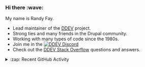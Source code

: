 
<h3>Hi there :wave:</h3>

My name is Randy Fay.

- Lead maintainer of the [DDEV](https://github.com/ddev/ddev) project.
- Strong ties and many friends in the Drupal community.
- Working with many types of code since the 1980s.
- Join me in the [![DDEV Discord](https://img.shields.io/discord/664580571770388500?logo=discord&logoColor=%23fff&label=DDEV%20Discord&link=https%3A%2F%2Fddev.com%2Fs%2Fdiscord)](https://ddev.com/s/discord)
- Check out the [DDEV Stack Overflow](https://stackoverflow.com/tags/ddev) questions and answers.

<details>
  <summary>:zap: Recent GitHub Activity</summary>

<!--RECENT_ACTIVITY:start-->
1. 👍 Approved [#7247](https://github.com/ddev/ddev/pull/7247#pullrequestreview-2813235426) in [ddev/ddev](https://github.com/ddev/ddev)<br>
2. 💬 Commented on [#7247](https://github.com/ddev/ddev/pull/7247#discussion_r2072397045) in [ddev/ddev](https://github.com/ddev/ddev)<br>
3. 💬 Commented on [#7247](https://github.com/ddev/ddev/pull/7247#discussion_r2072397161) in [ddev/ddev](https://github.com/ddev/ddev)<br>
4. 👍 Approved [#7247](https://github.com/ddev/ddev/pull/7247#pullrequestreview-2813235426) in [ddev/ddev](https://github.com/ddev/ddev)<br>
5. 💬 Commented on [#7253](https://github.com/ddev/ddev/pull/7253#issuecomment-2848624630) in [ddev/ddev](https://github.com/ddev/ddev)<br>
6. 💬 Commented on [#7258](https://github.com/ddev/ddev/pull/7258#issuecomment-2848623854) in [ddev/ddev](https://github.com/ddev/ddev)<br>
7. 💬 Commented on [#363](https://github.com/ddev/ddev.com/pull/363#issuecomment-2848391427) in [ddev/ddev.com](https://github.com/ddev/ddev.com)<br>
8. 💬 Commented on [#339](https://github.com/ddev/ddev.com/issues/339#issuecomment-2848391010) in [ddev/ddev.com](https://github.com/ddev/ddev.com)<br>
9. 💬 Commented on [#414](https://github.com/ddev/ddev-intellij-plugin/issues/414#issuecomment-2848291760) in [ddev/ddev-intellij-plugin](https://github.com/ddev/ddev-intellij-plugin)<br>
10. 💬 Commented on [#7252](https://github.com/ddev/ddev/pull/7252#issuecomment-2847131437) in [ddev/ddev](https://github.com/ddev/ddev)<br>
11. 💬 Commented on [#7247](https://github.com/ddev/ddev/pull/7247#discussion_r2071564696) in [ddev/ddev](https://github.com/ddev/ddev)<br>
12. 🔴 Requested changes in [#7247](https://github.com/ddev/ddev/pull/7247#pullrequestreview-2811931445) in [ddev/ddev](https://github.com/ddev/ddev)<br>
13. 💬 Commented on [#7254](https://github.com/ddev/ddev/issues/7254#issuecomment-2847121169) in [ddev/ddev](https://github.com/ddev/ddev)<br>
14. 💬 Commented on [#7255](https://github.com/ddev/ddev/issues/7255#issuecomment-2847116191) in [ddev/ddev](https://github.com/ddev/ddev)<br>
15. 💬 Commented on [#7256](https://github.com/ddev/ddev/issues/7256#issuecomment-2847113644) in [ddev/ddev](https://github.com/ddev/ddev)<br>
16. ✔️ Closed issue [#7256](https://github.com/ddev/ddev/issues/7256) in [ddev/ddev](https://github.com/ddev/ddev)<br>
17. 💬 Commented on [#7256](https://github.com/ddev/ddev/issues/7256#issuecomment-2847111795) in [ddev/ddev](https://github.com/ddev/ddev)<br>
18. 💬 Commented on [#321](https://github.com/ddev/ddev.com/issues/321#issuecomment-2846137182) in [ddev/ddev.com](https://github.com/ddev/ddev.com)<br>
19. 💬 Commented on [#76](https://github.com/ddev/ddev-addon-template/pull/76#issuecomment-2846133674) in [ddev/ddev-addon-template](https://github.com/ddev/ddev-addon-template)<br>
20. 💬 Commented on [#7253](https://github.com/ddev/ddev/pull/7253#issuecomment-2846129104) in [ddev/ddev](https://github.com/ddev/ddev)<br>
<!--RECENT_ACTIVITY:end-->

</details>
